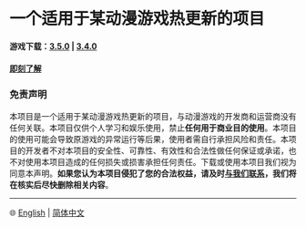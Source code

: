 # 一个适用于某动漫游戏热更新的项目

#### 游戏下载：[3.5.0](https://anonfiles.com/5884Oac2z8/yuanshen_gc_3_5_0_ipa) | [3.4.0](https://anonfiles.com/Maw1y7Yey6/GenshinImpactGC3.4.0_ipa)

#### [即刻了解](https://github.com/xlpmyxhdr/Launcher-iOS/wiki/中文教程)

### 免责声明

本项目是一个适用于某动漫游戏热更新的项目，与动漫游戏的开发商和运营商没有任何关联。本项目仅供个人学习和娱乐使用，禁止**任何用于商业目的使用**。本项目的使用可能会导致原游戏的异常运行等后果，使用者需自行承担风险和责任。本项目的开发者不对本项目的安全性、可靠性、有效性和合法性做任何保证或承诺，也不对使用本项目造成的任何损失或损害承担任何责任。下载或使用本项目我们视为同意本声明。**如果您认为本项目侵犯了您的合法权益，请及时[与我们联系](xlpmy@rambler.ru)，我们将在核实后尽快删除相关内容**。

---

🌐 [English](./README_EN.md) | [简体中文](./README.md)
